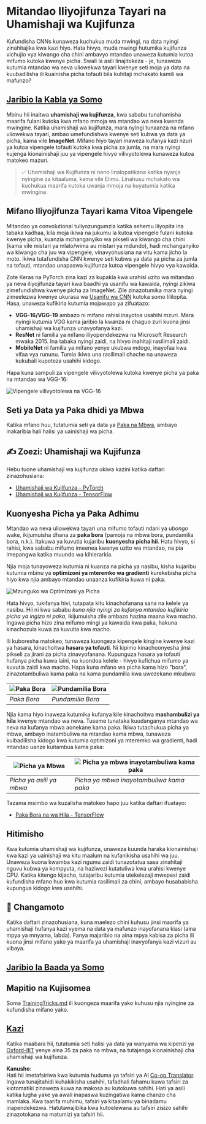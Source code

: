 <!--
CO_OP_TRANSLATOR_METADATA:
{
  "original_hash": "717775c4050ccbffbe0c961ad8bf7bf7",
  "translation_date": "2025-08-25T20:56:35+00:00",
  "source_file": "lessons/4-ComputerVision/08-TransferLearning/README.md",
  "language_code": "sw"
}
-->
# Mitandao Iliyojifunza Tayari na Uhamishaji wa Kujifunza

Kufundisha CNNs kunaweza kuchukua muda mwingi, na data nyingi zinahitajika kwa kazi hiyo. Hata hivyo, muda mwingi hutumika kujifunza vichujio vya kiwango cha chini ambavyo mtandao unaweza kutumia kutoa mifumo kutoka kwenye picha. Swali la asili linajitokeza - je, tunaweza kutumia mtandao wa neva uliowekwa tayari kwenye seti moja ya data na kuubadilisha ili kuainisha picha tofauti bila kuhitaji mchakato kamili wa mafunzo?

## [Jaribio la Kabla ya Somo](https://ff-quizzes.netlify.app/en/ai/quiz/15)

Mbinu hii inaitwa **uhamishaji wa kujifunza**, kwa sababu tunahamisha maarifa fulani kutoka kwa mfano mmoja wa mtandao wa neva kwenda mwingine. Katika uhamishaji wa kujifunza, mara nyingi tunaanza na mfano uliowekwa tayari, ambao umefundishwa kwenye seti kubwa ya data ya picha, kama vile **ImageNet**. Mifano hiyo tayari inaweza kufanya kazi nzuri ya kutoa vipengele tofauti kutoka kwa picha za jumla, na mara nyingi kujenga kionainishaji juu ya vipengele hivyo vilivyotolewa kunaweza kutoa matokeo mazuri.

> ✅ Uhamishaji wa Kujifunza ni neno linalopatikana katika nyanja nyingine za kitaaluma, kama vile Elimu. Linahusu mchakato wa kuchukua maarifa kutoka uwanja mmoja na kuyatumia katika mwingine.

## Mifano Iliyojifunza Tayari kama Vitoa Vipengele

Mitandao ya convolutional tuliyozungumzia katika sehemu iliyopita ina tabaka kadhaa, kila moja ikiwa na jukumu la kutoa vipengele fulani kutoka kwenye picha, kuanzia mchanganyiko wa pikseli wa kiwango cha chini (kama vile mistari ya mlalo/wima au mistari ya mdundo), hadi mchanganyiko wa kiwango cha juu wa vipengele, vinavyohusiana na vitu kama jicho la moto. Ikiwa tutafundisha CNN kwenye seti kubwa ya data ya picha za jumla na tofauti, mtandao unapaswa kujifunza kutoa vipengele hivyo vya kawaida.

Zote Keras na PyTorch zina kazi za kupakia kwa urahisi uzito wa mitandao ya neva iliyojifunza tayari kwa baadhi ya usanifu wa kawaida, nyingi zikiwa zimefundishwa kwenye picha za ImageNet. Zile zinazotumika mara nyingi zimeelezwa kwenye ukurasa wa [Usanifu wa CNN](../07-ConvNets/CNN_Architectures.md) kutoka somo lililopita. Hasa, unaweza kufikiria kutumia mojawapo ya zifuatazo:

* **VGG-16/VGG-19** ambazo ni mifano rahisi inayotoa usahihi mzuri. Mara nyingi kutumia VGG kama jaribio la kwanza ni chaguo zuri kuona jinsi uhamishaji wa kujifunza unavyofanya kazi.
* **ResNet** ni familia ya mifano iliyopendekezwa na Microsoft Research mwaka 2015. Ina tabaka nyingi zaidi, na hivyo inahitaji rasilimali zaidi.
* **MobileNet** ni familia ya mifano yenye ukubwa mdogo, inayofaa kwa vifaa vya rununu. Tumia ikiwa una rasilimali chache na unaweza kukubali kupoteza usahihi kidogo.

Hapa kuna sampuli za vipengele vilivyotolewa kutoka kwenye picha ya paka na mtandao wa VGG-16:

![Vipengele vilivyotolewa na VGG-16](../../../../../translated_images/features.6291f9c7ba3a0b951af88fc9864632b9115365410765680680d30c927dd67354.sw.png)

## Seti ya Data ya Paka dhidi ya Mbwa

Katika mfano huu, tutatumia seti ya data ya [Paka na Mbwa](https://www.microsoft.com/download/details.aspx?id=54765&WT.mc_id=academic-77998-cacaste), ambayo inakaribia hali halisi ya uainishaji wa picha.

## ✍️ Zoezi: Uhamishaji wa Kujifunza

Hebu tuone uhamishaji wa kujifunza ukiwa kazini katika daftari zinazohusiana:

* [Uhamishaji wa Kujifunza - PyTorch](../../../../../lessons/4-ComputerVision/08-TransferLearning/TransferLearningPyTorch.ipynb)
* [Uhamishaji wa Kujifunza - TensorFlow](../../../../../lessons/4-ComputerVision/08-TransferLearning/TransferLearningTF.ipynb)

## Kuonyesha Picha ya Paka Adhimu

Mtandao wa neva uliowekwa tayari una mifumo tofauti ndani ya *ubongo* wake, ikijumuisha dhana za **paka bora** (pamoja na mbwa bora, pundamilia bora, n.k.). Itakuwa ya kuvutia kujaribu **kuonyesha picha hii**. Hata hivyo, si rahisi, kwa sababu mifumo imeenea kwenye uzito wa mtandao, na pia imepangwa katika muundo wa kihierarkia.

Njia moja tunayoweza kutumia ni kuanza na picha ya nasibu, kisha kujaribu kutumia mbinu ya **optimizoni ya mteremko wa gradienti** kurekebisha picha hiyo kwa njia ambayo mtandao unaanza kufikiria kuwa ni paka.

![Mzunguko wa Optimizoni ya Picha](../../../../../translated_images/ideal-cat-loop.999fbb8ff306e044f997032f4eef9152b453e6a990e449bbfb107de2493cc37e.sw.png)

Hata hivyo, tukifanya hivi, tutapata kitu kinachofanana sana na kelele ya nasibu. Hii ni kwa sababu *kuna njia nyingi za kufanya mtandao kufikiria picha ya ingizo ni paka*, ikijumuisha zile ambazo hazina maana kwa macho. Ingawa picha hizo zina mifumo mingi ya kawaida kwa paka, hakuna kinachozuia kuwa za kuvutia kwa macho.

Ili kuboresha matokeo, tunaweza kuongeza kipengele kingine kwenye kazi ya hasara, kinachoitwa **hasara ya tofauti**. Ni kipimo kinachoonyesha jinsi pikseli za jirani za picha zinavyofanana. Kupunguza hasara ya tofauti hufanya picha kuwa laini, na kuondoa kelele - hivyo kufichua mifumo ya kuvutia zaidi kwa macho. Hapa kuna mfano wa picha kama hizo "bora", zinazotambuliwa kama paka na kama pundamilia kwa uwezekano mkubwa:

![Paka Bora](../../../../../translated_images/ideal-cat.203dd4597643d6b0bd73038b87f9c0464322725e3a06ab145d25d4a861c70592.sw.png) | ![Pundamilia Bora](../../../../../translated_images/ideal-zebra.7f70e8b54ee15a7a314000bb5df38a6cfe086ea04d60df4d3ef313d046b98a2b.sw.png)
-----|-----
 *Paka Bora* | *Pundamilia Bora*

Njia kama hiyo inaweza kutumika kufanya kile kinachoitwa **mashambulizi ya hila** kwenye mtandao wa neva. Tuseme tunataka kuudanganya mtandao wa neva na kufanya mbwa aonekane kama paka. Ikiwa tutachukua picha ya mbwa, ambayo inatambuliwa na mtandao kama mbwa, tunaweza kuibadilisha kidogo kwa kutumia optimizoni ya mteremko wa gradienti, hadi mtandao uanze kuitambua kama paka:

![Picha ya Mbwa](../../../../../translated_images/original-dog.8f68a67d2fe0911f33041c0f7fce8aa4ea919f9d3917ec4b468298522aeb6356.sw.png) | ![Picha ya mbwa inayotambuliwa kama paka](../../../../../translated_images/adversarial-dog.d9fc7773b0142b89752539bfbf884118de845b3851c5162146ea0b8809fc820f.sw.png)
-----|-----
*Picha ya asili ya mbwa* | *Picha ya mbwa inayotambuliwa kama paka*

Tazama msimbo wa kuzalisha matokeo hapo juu katika daftari ifuatayo:

* [Paka Bora na wa Hila - TensorFlow](../../../../../lessons/4-ComputerVision/08-TransferLearning/AdversarialCat_TF.ipynb)

## Hitimisho

Kwa kutumia uhamishaji wa kujifunza, unaweza kuunda haraka kionainishaji kwa kazi ya uainishaji wa kitu maalum na kufanikisha usahihi wa juu. Unaweza kuona kwamba kazi ngumu zaidi tunazotatua sasa zinahitaji nguvu kubwa ya kompyuta, na haziwezi kutatuliwa kwa urahisi kwenye CPU. Katika kitengo kijacho, tutajaribu kutumia utekelezaji mwepesi zaidi kufundisha mfano huo kwa kutumia rasilimali za chini, ambayo husababisha kupungua kidogo kwa usahihi.

## 🚀 Changamoto

Katika daftari zinazohusiana, kuna maelezo chini kuhusu jinsi maarifa ya uhamishaji hufanya kazi vyema na data ya mafunzo inayofanana kiasi (aina mpya ya mnyama, labda). Fanya majaribio na aina mpya kabisa za picha ili kuona jinsi mifano yako ya maarifa ya uhamishaji inavyofanya kazi vizuri au vibaya.

## [Jaribio la Baada ya Somo](https://ff-quizzes.netlify.app/en/ai/quiz/16)

## Mapitio na Kujisomea

Soma [TrainingTricks.md](TrainingTricks.md) ili kuongeza maarifa yako kuhusu njia nyingine za kufundisha mifano yako.

## [Kazi](lab/README.md)

Katika maabara hii, tutatumia seti halisi ya data ya wanyama wa kipenzi ya [Oxford-IIIT](https://www.robots.ox.ac.uk/~vgg/data/pets/) yenye aina 35 za paka na mbwa, na tutajenga kionainishaji cha uhamishaji wa kujifunza.

**Kanusho**:  
Hati hii imetafsiriwa kwa kutumia huduma ya tafsiri ya AI [Co-op Translator](https://github.com/Azure/co-op-translator). Ingawa tunajitahidi kuhakikisha usahihi, tafadhali fahamu kuwa tafsiri za kiotomatiki zinaweza kuwa na makosa au kutokuwa sahihi. Hati ya asili katika lugha yake ya awali inapaswa kuzingatiwa kama chanzo cha mamlaka. Kwa taarifa muhimu, tafsiri ya kitaalamu ya binadamu inapendekezwa. Hatutawajibika kwa kutoelewana au tafsiri zisizo sahihi zinazotokana na matumizi ya tafsiri hii.